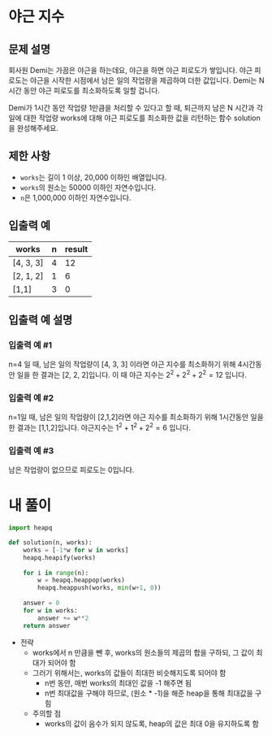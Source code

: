 # 야근 지수
## 문제 설명
회사원 Demi는 가끔은 야근을 하는데요, 야근을 하면 야근 피로도가 쌓입니다. 야근 피로도는 야근을 시작한 시점에서 남은 일의 작업량을 제곱하여 더한 값입니다. Demi는 N시간 동안 야근 피로도를 최소화하도록 일할 겁니다.

Demi가 1시간 동안 작업량 1만큼을 처리할 수 있다고 할 때, 퇴근까지 남은 N 시간과 각 일에 대한 작업량 works에 대해 야근 피로도를 최소화한 값을 리턴하는 함수 solution을 완성해주세요.

## 제한 사항
- `works`는 길이 1 이상, 20,000 이하인 배열입니다.
- `works`의 원소는 50000 이하인 자연수입니다.
- `n`은 1,000,000 이하인 자연수입니다.

## 입출력 예
|works|n|result|
|-|-|-|
|[4, 3, 3]|4|12|
|[2, 1, 2]|1|6|
|[1,1]|3|0|

## 입출력 예 설명
### 입출력 예 #1
n=4 일 때, 남은 일의 작업량이 [4, 3, 3] 이라면 야근 지수를 최소화하기 위해 4시간동안 일을 한 결과는 [2, 2, 2]입니다. 이 때 야근 지수는 $2^2 + 2^2 + 2^2 = 12$ 입니다.

### 입출력 예 #2
n=1일 때, 남은 일의 작업량이 [2,1,2]라면 야근 지수를 최소화하기 위해 1시간동안 일을 한 결과는 [1,1,2]입니다. 야근지수는 $1^2 + 1^2 + 2^2 = 6$ 입니다.

### 입출력 예 #3

남은 작업량이 없으므로 피로도는 0입니다.

# 내 풀이
```python
import heapq

def solution(n, works):
    works = [-1*w for w in works]
    heapq.heapify(works)
    
    for i in range(n):
        w = heapq.heappop(works)
        heapq.heappush(works, min(w+1, 0))
        
    answer = 0
    for w in works:
        answer += w**2
    return answer
```
- 전략
  - works에서 n 만큼을 뺀 후, works의 원소들의 제곱의 합을 구하되, 그 값이 최대가 되어야 함
  - 그러기 위해서는, works의 값들이 최대한 비슷해지도록 되어야 함
    - n번 동안, 매번 works의 최대인 값을 -1 해주면 됨
    - n번 최대값을 구해야 하므로, (원소 * -1)을 해준 heap을 통해 최대값을 구힘
  - 주의할 점
    - works의 값이 음수가 되지 않도록, heap의 값은 최대 0을 유지하도록 함
